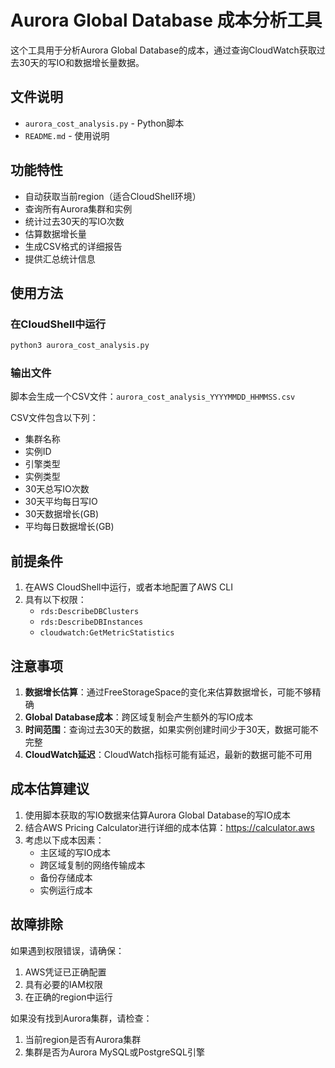 # Aurora Global Database 成本分析工具

这个工具用于分析Aurora Global Database的成本，通过查询CloudWatch获取过去30天的写IO和数据增长量数据。

## 文件说明

- `aurora_cost_analysis.py` - Python脚本
- `README.md` - 使用说明

## 功能特性

- 自动获取当前region（适合CloudShell环境）
- 查询所有Aurora集群和实例
- 统计过去30天的写IO次数
- 估算数据增长量
- 生成CSV格式的详细报告
- 提供汇总统计信息

## 使用方法

### 在CloudShell中运行

```bash
python3 aurora_cost_analysis.py
```

### 输出文件

脚本会生成一个CSV文件：`aurora_cost_analysis_YYYYMMDD_HHMMSS.csv`

CSV文件包含以下列：
- 集群名称
- 实例ID
- 引擎类型
- 实例类型
- 30天总写IO次数
- 30天平均每日写IO
- 30天数据增长(GB)
- 平均每日数据增长(GB)

## 前提条件

1. 在AWS CloudShell中运行，或者本地配置了AWS CLI
2. 具有以下权限：
   - `rds:DescribeDBClusters`
   - `rds:DescribeDBInstances`
   - `cloudwatch:GetMetricStatistics`

## 注意事项

1. **数据增长估算**：通过FreeStorageSpace的变化来估算数据增长，可能不够精确
2. **Global Database成本**：跨区域复制会产生额外的写IO成本
3. **时间范围**：查询过去30天的数据，如果实例创建时间少于30天，数据可能不完整
4. **CloudWatch延迟**：CloudWatch指标可能有延迟，最新的数据可能不可用

## 成本估算建议

1. 使用脚本获取的写IO数据来估算Aurora Global Database的写IO成本
2. 结合AWS Pricing Calculator进行详细的成本估算：https://calculator.aws
3. 考虑以下成本因素：
   - 主区域的写IO成本
   - 跨区域复制的网络传输成本
   - 备份存储成本
   - 实例运行成本

## 故障排除

如果遇到权限错误，请确保：
1. AWS凭证已正确配置
2. 具有必要的IAM权限
3. 在正确的region中运行

如果没有找到Aurora集群，请检查：
1. 当前region是否有Aurora集群
2. 集群是否为Aurora MySQL或PostgreSQL引擎
